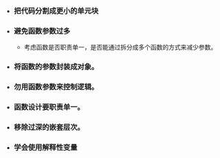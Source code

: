 - ### 把代码分割成更小的单元块

- ### 避免函数参数过多

  - 考虑函数是否职责单一，是否能通过拆分成多个函数的方式来减少参数。

- ### 将函数的参数封装成对象。

- ### 勿用函数参数来控制逻辑。

- ### 函数设计要职责单一。

- ### 移除过深的嵌套层次。

- ### 学会使用解释性变量